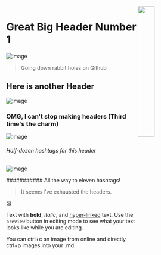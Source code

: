 <img align=right src="https://github.com/NSAWTraining/GithubProjectManagement/blob/main/sandbox/DRAFT_NSAWlogo_v2.png" width=30% height=30%>

# Great Big Header Number 1

![image](https://user-images.githubusercontent.com/9092781/236910053-c7c5e789-58d7-4b55-92ae-d67240b9f493.png)

> Going down rabbit holes on Github




## Here is another Header 
![image](https://user-images.githubusercontent.com/9092781/236911245-ca14015f-46c6-4bc5-8498-07fa5858d515.png)


### OMG, I can't stop making headers (Third time's the charm)
![image](https://user-images.githubusercontent.com/9092781/236912029-848b505f-968d-4187-9bb3-96f1fc57d31b.png)


###### Half-dozen hashtags for this header
![image](https://user-images.githubusercontent.com/9092781/236911885-7ff0b97b-956a-49b7-9875-efcf991ea372.png)


########### All the way to eleven hashtags!
> It seems I've exhausted the headers.

:sleepy:




Text with **bold**, _italic_, and [hyper-linked](https://ww2.amstat.org/meetings/wsds/2022/index.cfm) text. 
Use the `preview` button in editing mode to see what your text looks like while you are editing. 

You can ctrl+c an image from online and directly ctrl+p images into your .md. 
